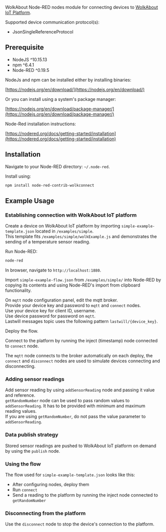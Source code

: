 WolkAbout Node-RED nodes module for connecting devices to [WolkAbout IoT Platform](https://demo.wolkabout.com/).

Supported device communication protocol(s):
* JsonSingleReferenceProtocol

## Prerequisite

* NodeJS ^10.15.13
* npm ^6.4.1
* Node-RED ^0.19.5

NodeJs and npm can be installed either by installing binaries:

[https://nodejs.org/en/download/](https://nodejs.org/en/download/)

Or you can install using a system's package manager:

[https://nodejs.org/en/download/package-manager/](https://nodejs.org/en/download/package-manager/)

Node-Red installation instructions:

[https://nodered.org/docs/getting-started/installation](https://nodered.org/docs/getting-started/installation)

## Installation

Navigate to your Node-RED directory: ```~/.node-red```.

Install using:

```sh
npm install node-red-contrib-wolkconnect
```

## Example Usage

### Establishing connection with WolkAbout IoT platform

Create a device on WolkAbout IoT platform by importing ```simple-example-template.json``` located in ```/examples/simple```.<br>
This template fits ```/examples/simple/wolkExample.js``` and demonstrates the sending of a temperature sensor reading.

Run Node-RED:

```sh
node-red
```

In browser, navigate to ```http://localhost:1880```.

Import ```simple-example-flow.json``` from ```/examples/simple/``` into Node-RED by copying its contents and using Node-RED's import from clipboard functionality. 

On ```mqtt``` node configuration panel, edit the mqtt broker.<br>
Provide your device key and password to ```mqtt``` and ```connect``` nodes.<br>
Use your device key for client ID, username.<br>
Use device password for password on ```mqtt```.<br>
Lastwill messages topic uses the following pattern ```lastwill/{device_key}```.<br>

Deploy the flow.

Connect to the platform by running the inject (timestamp) node connected to ```connect``` node.

The ```mqtt``` node connects to the broker automatically on each deploy, the ```connect``` and ```disconnect``` nodes are used to simulate devices connecting and disconnecting.

### Adding sensor readings

Add sensor reading by using ```addSensorReading``` node and passing it value and reference.<br>
```getRandomNumber``` node can be used to pass random values to ```addSensorReading```. It has to be provided with minimum and maximum reading values.<br>
If you are using ```getRandomNumber```, do not pass the value parameter to ```addSensorReading```.

### Data publish strategy

Stored sensor readings are pushed to WolkAbout IoT platform on demand by using the ```publish``` node.

### Using the flow

The flow used for ```simple-example-template.json``` looks like this:

* After configuring nodes, deploy them
* Run ```connect```
* Send a reading to the platform by running the inject node connected to ```getRandomNumber```

### Disconnecting from the platform

Use the ```disconnect``` node to stop the device's connection to the platform.
